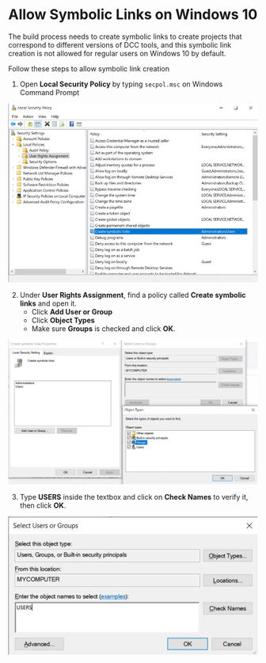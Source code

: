 # Allow Symbolic Links on Windows 10

The build process needs to create symbolic links to create 
projects that correspond to different versions of DCC tools,
and this symbolic link creation is not allowed for regular users on Windows 10 by default.

Follow these steps to allow symbolic link creation 

1. Open **Local Security Policy** by typing `secpol.msc` on Windows Command Prompt

![LocalSecurityPolicy](../Images/CreateSymbolicLinks_LocalSecurityPolicy.jpg)

   
2. Under **User Rights Assignment**, find a policy called **Create symbolic links** and open it.
   - Click **Add User or Group**
   - Click **Object Types**
   - Make sure **Groups** is checked and click **OK**.
   
![LocalSecurityPolicy](../Images/CreateSymbolicLinks_Properties.jpg)

3. Type **USERS** inside the textbox and click on **Check Names** to verify it, then click **OK**.

![LocalSecurityPolicy](../Images/CreateSymbolicLinks_SelectUsers.jpg)



